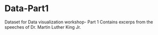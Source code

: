 # Data-Part1
Dataset for Data visualization workshop- Part 1
Contains excerps from the speeches of Dr. Martin Luther King Jr.
